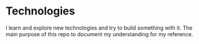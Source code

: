 # Technologies

I learn and explore new technologies and try to build something with it. The main purpose of this repo to document my understanding for my reference. 

